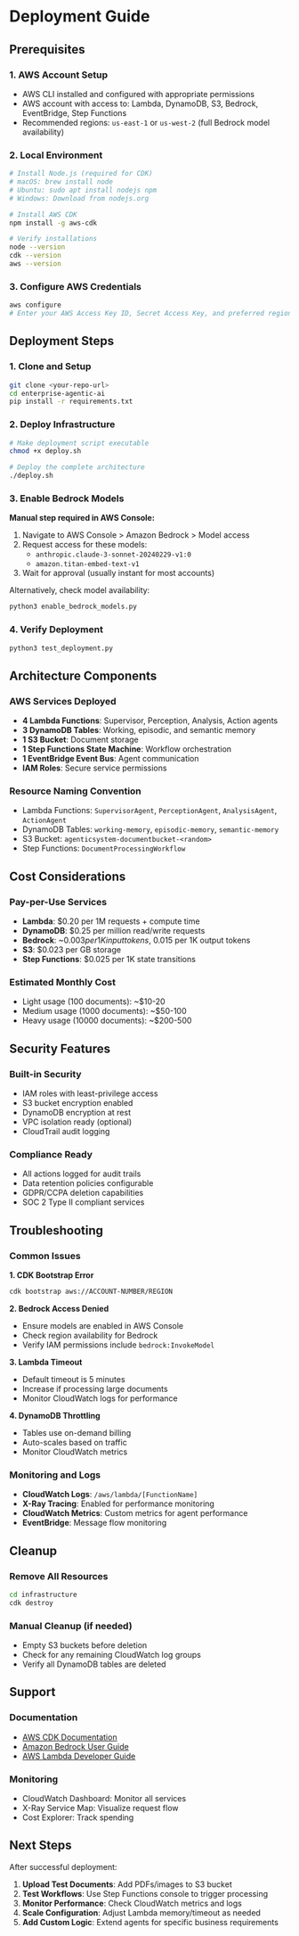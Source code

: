 # Deployment Guide

## Prerequisites

### 1. AWS Account Setup
- AWS CLI installed and configured with appropriate permissions
- AWS account with access to: Lambda, DynamoDB, S3, Bedrock, EventBridge, Step Functions
- Recommended regions: `us-east-1` or `us-west-2` (full Bedrock model availability)

### 2. Local Environment
```bash
# Install Node.js (required for CDK)
# macOS: brew install node
# Ubuntu: sudo apt install nodejs npm
# Windows: Download from nodejs.org

# Install AWS CDK
npm install -g aws-cdk

# Verify installations
node --version
cdk --version
aws --version
```

### 3. Configure AWS Credentials
```bash
aws configure
# Enter your AWS Access Key ID, Secret Access Key, and preferred region
```

## Deployment Steps

### 1. Clone and Setup
```bash
git clone <your-repo-url>
cd enterprise-agentic-ai
pip install -r requirements.txt
```

### 2. Deploy Infrastructure
```bash
# Make deployment script executable
chmod +x deploy.sh

# Deploy the complete architecture
./deploy.sh
```

### 3. Enable Bedrock Models
**Manual step required in AWS Console:**

1. Navigate to AWS Console > Amazon Bedrock > Model access
2. Request access for these models:
   - `anthropic.claude-3-sonnet-20240229-v1:0`
   - `amazon.titan-embed-text-v1`
3. Wait for approval (usually instant for most accounts)

Alternatively, check model availability:
```bash
python3 enable_bedrock_models.py
```

### 4. Verify Deployment
```bash
python3 test_deployment.py
```

## Architecture Components

### AWS Services Deployed
- **4 Lambda Functions**: Supervisor, Perception, Analysis, Action agents
- **3 DynamoDB Tables**: Working, episodic, and semantic memory
- **1 S3 Bucket**: Document storage
- **1 Step Functions State Machine**: Workflow orchestration
- **1 EventBridge Event Bus**: Agent communication
- **IAM Roles**: Secure service permissions

### Resource Naming Convention
- Lambda Functions: `SupervisorAgent`, `PerceptionAgent`, `AnalysisAgent`, `ActionAgent`
- DynamoDB Tables: `working-memory`, `episodic-memory`, `semantic-memory`
- S3 Bucket: `agenticsystem-documentbucket-<random>`
- Step Functions: `DocumentProcessingWorkflow`

## Cost Considerations

### Pay-per-Use Services
- **Lambda**: $0.20 per 1M requests + compute time
- **DynamoDB**: $0.25 per million read/write requests
- **Bedrock**: ~$0.003 per 1K input tokens, ~$0.015 per 1K output tokens
- **S3**: $0.023 per GB storage
- **Step Functions**: $0.025 per 1K state transitions

### Estimated Monthly Cost
- Light usage (100 documents): ~$10-20
- Medium usage (1000 documents): ~$50-100
- Heavy usage (10000 documents): ~$200-500

## Security Features

### Built-in Security
- IAM roles with least-privilege access
- S3 bucket encryption enabled
- DynamoDB encryption at rest
- VPC isolation ready (optional)
- CloudTrail audit logging

### Compliance Ready
- All actions logged for audit trails
- Data retention policies configurable
- GDPR/CCPA deletion capabilities
- SOC 2 Type II compliant services

## Troubleshooting

### Common Issues

**1. CDK Bootstrap Error**
```bash
cdk bootstrap aws://ACCOUNT-NUMBER/REGION
```

**2. Bedrock Access Denied**
- Ensure models are enabled in AWS Console
- Check region availability for Bedrock
- Verify IAM permissions include `bedrock:InvokeModel`

**3. Lambda Timeout**
- Default timeout is 5 minutes
- Increase if processing large documents
- Monitor CloudWatch logs for performance

**4. DynamoDB Throttling**
- Tables use on-demand billing
- Auto-scales based on traffic
- Monitor CloudWatch metrics

### Monitoring and Logs
- **CloudWatch Logs**: `/aws/lambda/[FunctionName]`
- **X-Ray Tracing**: Enabled for performance monitoring
- **CloudWatch Metrics**: Custom metrics for agent performance
- **EventBridge**: Message flow monitoring

## Cleanup

### Remove All Resources
```bash
cd infrastructure
cdk destroy
```

### Manual Cleanup (if needed)
- Empty S3 buckets before deletion
- Check for any remaining CloudWatch log groups
- Verify all DynamoDB tables are deleted

## Support

### Documentation
- [AWS CDK Documentation](https://docs.aws.amazon.com/cdk/)
- [Amazon Bedrock User Guide](https://docs.aws.amazon.com/bedrock/)
- [AWS Lambda Developer Guide](https://docs.aws.amazon.com/lambda/)

### Monitoring
- CloudWatch Dashboard: Monitor all services
- X-Ray Service Map: Visualize request flow
- Cost Explorer: Track spending

## Next Steps

After successful deployment:

1. **Upload Test Documents**: Add PDFs/images to S3 bucket
2. **Test Workflows**: Use Step Functions console to trigger processing
3. **Monitor Performance**: Check CloudWatch metrics and logs
4. **Scale Configuration**: Adjust Lambda memory/timeout as needed
5. **Add Custom Logic**: Extend agents for specific business requirements
